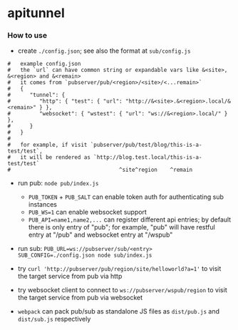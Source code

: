 # apitunnel

### How to use

- create `./config.json`; see also the format at `sub/config.js`
```
#   example config.json
#   the `url` can have common string or expandable vars like &<site>, &<region> and &<remain>
#   it comes from `pubserver/pub/<region>/<site>/<...remain>`
#   {
#      "tunnel": {
#         "http": { "test": { "url": "http://&<site>.&<region>.local/&<remain>" } },
#         "websocket": { "wstest": { "url": "ws://&<region>.local/" } },
#      }
#   }
#
#   for example, if visit `pubserver/pub/test/blog/this-is-a-test/test`,
#   it will be rendered as `http://blog.test.local/this-is-a-test/test`
#                                  ^site^region    ^remain
```

- run pub: `node pub/index.js`
  - `PUB_TOKEN` + `PUB_SALT` can enable token auth for authenticating sub instances
  - `PUB_WS=1` can enable websocket support
  - `PUB_API=name1,name2,...` can register different api entries; by default there is only entry of "pub"; for example, "pub" will have restful entry at "/pub" and websocket entry at "/wspub"

- run sub: `PUB_URL=ws://pubserver/sub/<entry> SUB_CONFIG=./config.json node sub/index.js`

- try `curl 'http://pubserver/pub/region/site/helloworld?a=1'` to visit the target service from pub via http
- try websocket client to connect to `ws://pubserver/wspub/region` to visit the target service from pub via websocket

- `webpack` can pack pub/sub as standalone JS files as `dist/pub.js` and `dist/sub.js` respectively

